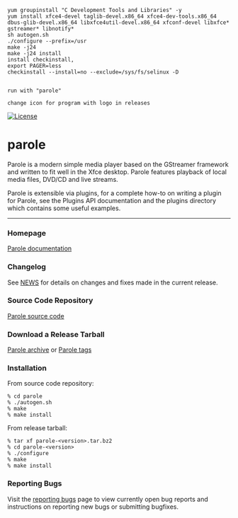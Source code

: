 ```
yum groupinstall "C Development Tools and Libraries" -y
yum install xfce4-devel taglib-devel.x86_64 xfce4-dev-tools.x86_64 dbus-glib-devel.x86_64 libxfce4util-devel.x86_64 xfconf-devel libxfce* gstreamer* libnotify* 
sh autogen.sh 
./configure --prefix=/usr
make -j24
make -j24 install
install checkinstall, 
export PAGER=less
checkinstall --install=no --exclude=/sys/fs/selinux -D


run with "parole"

change icon for program with logo in releases
```






[![License](https://img.shields.io/badge/License-GPL%20v2-blue.svg)](https://gitlab.xfce.org/apps/parole/-/blob/master/COPYING)

# parole

Parole is a modern simple media player based on the GStreamer framework and 
written to fit well in the Xfce desktop. Parole features playback of local 
media files, DVD/CD and live streams.

Parole is extensible via plugins, for a complete how-to on writing a plugin for
Parole, see the Plugins API documentation and the plugins directory which 
contains some useful examples.

----

### Homepage

[Parole documentation](https://docs.xfce.org/apps/parole/start)

### Changelog

See [NEWS](https://gitlab.xfce.org/apps/parole/-/blob/master/NEWS) for details on changes and fixes made in the current release.

### Source Code Repository

[Parole source code](https://gitlab.xfce.org/apps/parole)

### Download a Release Tarball

[Parole archive](https://archive.xfce.org/src/apps/parole)
    or
[Parole tags](https://gitlab.xfce.org/apps/parole/-/tags)

### Installation

From source code repository: 

    % cd parole
    % ./autogen.sh
    % make
    % make install

From release tarball:

    % tar xf parole-<version>.tar.bz2
    % cd parole-<version>
    % ./configure
    % make
    % make install

### Reporting Bugs

Visit the [reporting bugs](https://docs.xfce.org/apps/parole/bugs) page to view currently open bug reports and instructions on reporting new bugs or submitting bugfixes.

